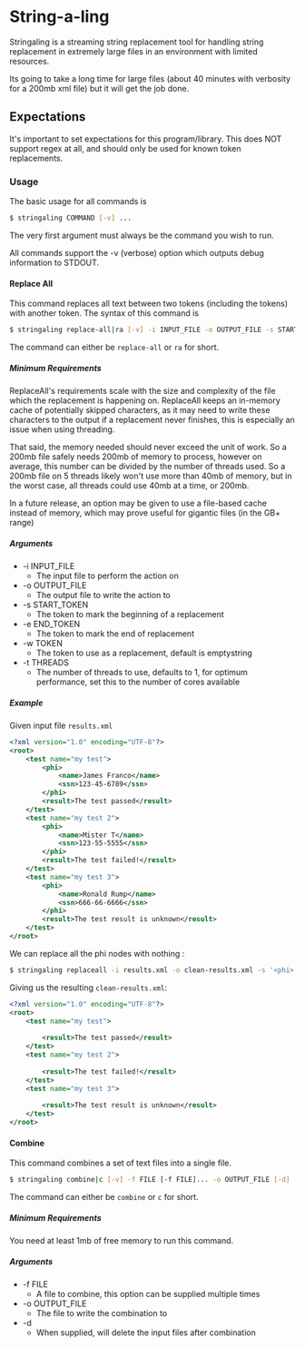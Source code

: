# String-a-ling
Stringaling is a streaming string replacement tool for handling string replacement in extremely large files 
in an environment with limited resources.

Its going to take a long time for large files (about 40 minutes with verbosity for a 200mb xml file)
but it will get the job done.

## Expectations
It's important to set expectations for this program/library.
This does NOT support regex at all, and should only be used for known token replacements.

### Usage
The basic usage for all commands is 

```bash
$ stringaling COMMAND [-v] ...
```

The very first argument must always be the command you wish to run.

All commands support the -v (verbose) option which outputs debug information to STDOUT.

#### Replace All
 
This command replaces all text between two tokens (including the tokens) with another token.
The syntax of this command is 

```bash
$ stringaling replace-all|ra [-v] -i INPUT_FILE -o OUTPUT_FILE -s START_TOKEN -e END_TOKEN [-w TOKEN] [-t THREADS]
``` 

The command can either be `replace-all` or `ra` for short.

##### Minimum Requirements 
ReplaceAll's requirements scale with the size and complexity of the file which the replacement is happening on.
ReplaceAll keeps an in-memory cache of potentially skipped characters, as it may need to write these characters to the output
if a replacement never finishes, this is especially an issue when using threading.

That said, the memory needed should never exceed the unit of work.
So a 200mb file safely needs 200mb of memory to process, however on average, this number can be divided by the number of threads used.
So a 200mb file on 5 threads likely won't use more than 40mb of memory, but in the worst case, all threads could use 40mb at a time, or 200mb.

In a future release, an option may be given to use a file-based cache instead of memory, which may prove useful for gigantic files (in the GB+ range)

##### Arguments
* -i INPUT_FILE 
  * The input file to perform the action on
* -o OUTPUT_FILE
  * The output file to write the action to
* -s START_TOKEN
  * The token to mark the beginning of a replacement
* -e END_TOKEN
  * The token to mark the end of replacement
* -w TOKEN
  * The token to use as a replacement, default is emptystring 
* -t THREADS
  * The number of threads to use, defaults to 1, for optimum performance, set this to the number of cores available

##### Example
Given input file `results.xml`
```xml
<?xml version="1.0" encoding="UTF-8"?>
<root>
    <test name="my test">
        <phi>
            <name>James Franco</name>
            <ssn>123-45-6789</ssn>        
        </phi>    
        <result>The test passed</result>
    </test>
    <test name="my test 2">
        <phi>
            <name>Mister T</name>
            <ssn>123-55-5555</ssn>        
        </phi>    
        <result>The test failed!</result>
    </test>
    <test name="my test 3">
        <phi>
            <name>Ronald Rump</name>
            <ssn>666-66-6666</ssn>        
        </phi>    
        <result>The test result is unknown</result>
    </test>
</root>
```

We can replace all the phi nodes with nothing :
```bash
$ stringaling replaceall -i results.xml -o clean-results.xml -s '<phi>' -e '</phi>'
```

Giving us the resulting `clean-results.xml`:
```xml
<?xml version="1.0" encoding="UTF-8"?>
<root>
    <test name="my test">
      
        <result>The test passed</result>
    </test>
    <test name="my test 2">
      
        <result>The test failed!</result>
    </test>
    <test name="my test 3">
      
        <result>The test result is unknown</result>
    </test>
</root>
```

#### Combine
This command combines a set of text files into a single file.

```bash
$ stringaling combine|c [-v] -f FILE [-f FILE]... -o OUTPUT_FILE [-d]
``` 

The command can either be `combine` or `c` for short.

##### Minimum Requirements
You need at least 1mb of free memory to run this command.

##### Arguments
* -f FILE
  * A file to combine, this option can be supplied multiple times
* -o OUTPUT_FILE
  * The file to write the combination to
* -d
  * When supplied, will delete the input files after combination